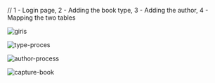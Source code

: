 // 1 - Login page, 2 - Adding the book type, 3 - Adding the author, 4 - Mapping the two tables

![giris](https://user-images.githubusercontent.com/82242098/174127975-551a4ea8-b371-4359-af9a-9be255addb10.png)

![type-proces](https://user-images.githubusercontent.com/82242098/174128085-5dd8f698-ddf3-49ac-a5ac-4a219eb26352.png)

![author-process](https://user-images.githubusercontent.com/82242098/174128228-f48ecc6f-b38d-4556-84a8-776c1f061e20.png)

![capture-book](https://user-images.githubusercontent.com/82242098/174128435-7ead4b3c-38f5-423a-907e-e709895884f8.PNG)

